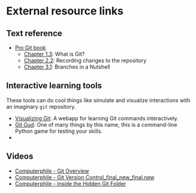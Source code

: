 # External resource links

## Text reference

* [Pro Git book](https://git-scm.com/book/en/v2/)
  * [Chapter 1.3](https://git-scm.com/book/en/v2/Getting-Started-What-is-Git%3F):
    What is Git?
  * [Chapter 2.2](https://git-scm.com/book/en/v2/Git-Basics-Recording-Changes-to-the-Repository):
    Recording changes to the repository
  * [Chapter 3.1](https://git-scm.com/book/en/v2/Git-Branching-Branches-in-a-Nutshell#ch03-git-branching):
    Branches in a Nutshell


## Interactive learning tools

These tools can do cool things like simulate and visualize interactions with an
imaginary `git` repository.

* [Visualizing Git](https://git-school.github.io/visualizing-git/): A webapp
  for learning Git commands interactively.
* [Git Gud](https://github.com/benthayer/git-gud): One of many things by this
  name, this is a command-line Python game for testing your skills.
* 


## Videos

* [Computerphile - Git Overview](https://www.youtube.com/watch?v=92sycL8ij-U)
* [Computerphile - Git Version Control_final_new_final.new](https://www.youtube.com/watch?v=lJu5xwbGgRk)
* [Computerphile - Inside the Hidden Git Folder](https://www.youtube.com/watch?v=bSA91XTzeuA)
